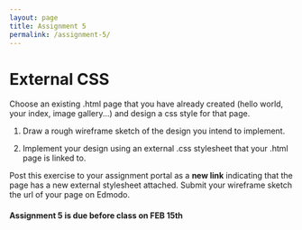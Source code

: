 ```yaml
---
layout: page
title: Assignment 5
permalink: /assignment-5/
---
```


# External CSS

Choose an existing .html page that you have already created (hello world, your index, image gallery...) and design a css style for that page. 

1. Draw a rough wireframe sketch of the design you intend to implement. 

2. Implement your design using an external .css stylesheet that your .html page is linked to. 

Post this exercise to your assignment portal as a **new link** indicating that the page has a new external stylesheet attached. Submit your wireframe sketch the url of your page on Edmodo.

####  **Assignment 5 is due before class on FEB 15th**